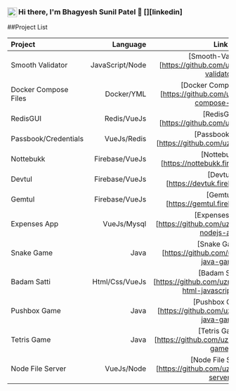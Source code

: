 ### Hi there, I'm Bhagyesh Sunil Patel 👋 [<img align="left" alt="codeSTACKr | LinkedIn" width="22px" src="https://cdn.jsdelivr.net/npm/simple-icons@v3/icons/linkedin.svg" />][linkedin]

##Project List

Project | Language | Link
| :--- | ---: | :---:
Smooth Validator  | JavaScript/Node | [Smooth-Validator][https://github.com/uzrnem/smooth-validator]
Docker Compose Files  | Docker/YML | [Docker Compose Files][https://github.com/uzrnem/docker-compose-files]
RedisGUI  | Redis/VueJs | [RedisGUI][https://github.com/uzrnem/redisgui]
Passbook/Credentials  | VueJs/Redis | [Passbook App][https://github.com/uzrnem/passbook]
Nottebukk  | Firebase/VueJs | [Nottebukk][https://nottebukk.firebaseapp.com]
Devtul  | Firebase/VueJs | [Devtul][https://devtuk.firebaseapp.com]
Gemtul  | Firebase/VueJs | [Gemtul][https://gemtul.firebaseapp.com]
Expenses App  | VueJs/Mysql | [Expenses App][https://github.com/uzrnem/expenses-nodejs-app]
Snake Game  | Java | [Snake Game][https://github.com/uzrnem/snake-java-game]
Badam Satti  | Html/Css/VueJs | [Badam Satti][https://github.com/uzrnem/badamsatti-html-javascript-game]
Pushbox Game  | Java | [Pushbox Game][https://github.com/uzrnem/pushbox-java-game]
Tetris Game  | Java | [Tetris Game][https://github.com/uzrnem/tetris-java-game]
Node File Server  | VueJs/Node | [Node File Server][https://github.com/uzrnem/node-file-server]
